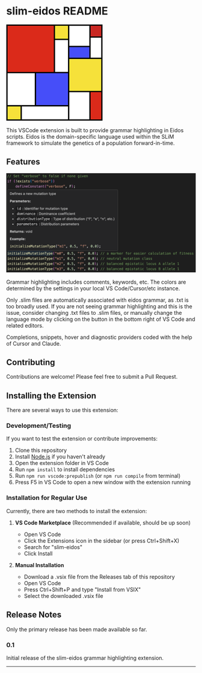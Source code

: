 # slim-eidos README

![SLiM Icon](images/SLiM_256.jpg)

This VSCode extension is built to provide grammar highlighting in Eidos scripts. Eidos is the domain-specific language used within the SLiM framework to simulate the genetics of a population forward-in-time.

## Features

![Highlighting and Hover Functionality](images/highlight_hover.png)

Grammar highlighting includes comments, keywords, etc. The colors are determined by the settings in your local VS Code/Cursor/etc instance.

Only .slim files are automatically associated with eidos grammar, as .txt is too broadly used. If you are not seeing grammar highlighting and this is the issue, consider changing .txt files to .slim files, or manually change the language mode by clicking on the button in the bottom right of VS Code and related editors.

Completions, snippets, hover and diagnostic providers coded with the help of Cursor and Claude.

<!-- ## Extension Settings

Include if your extension adds any VS Code settings through the `contributes.configuration` extension point.

For example:

This extension contributes the following settings:

* `myExtension.enable`: Enable/disable this extension.
* `myExtension.thing`: Set to `blah` to do something. -->

## Contributing

Contributions are welcome! Please feel free to submit a Pull Request.

<!-- ## Known Issues

No known issues identified yet. -->

## Installing the Extension

There are several ways to use this extension:

### Development/Testing
If you want to test the extension or contribute improvements:
1. Clone this repository
2. Install [Node.js](https://nodejs.org/) if you haven't already
3. Open the extension folder in VS Code
4. Run `npm install` to install dependencies
5. Run `npm run vscode:prepublish` (or `npm run compile` from terminal)
6. Press F5 in VS Code to open a new window with the extension running

### Installation for Regular Use
Currently, there are two methods to install the extension:

1. **VS Code Marketplace** (Recommended if available, should be up soon)
   - Open VS Code
   - Click the Extensions icon in the sidebar (or press Ctrl+Shift+X)
   - Search for "slim-eidos"
   - Click Install

2. **Manual Installation**
   - Download a .vsix file from the Releases tab of this repository
   - Open VS Code
   - Press Ctrl+Shift+P and type "Install from VSIX"
   - Select the downloaded .vsix file

## Release Notes

Only the primary release has been made available so far.

### 0.1

Initial release of the slim-eidos grammar highlighting extension.

---
<!-- 
## Working with Markdown

You can author your README using Visual Studio Code. Here are some useful editor keyboard shortcuts:

* Split the editor (`Cmd+\` on macOS or `Ctrl+\` on Windows and Linux).
* Toggle preview (`Shift+Cmd+V` on macOS or `Shift+Ctrl+V` on Windows and Linux).
* Press `Ctrl+Space` (Windows, Linux, macOS) to see a list of Markdown snippets.

## For more information

* [Visual Studio Code's Markdown Support](http://code.visualstudio.com/docs/languages/markdown)
* [Markdown Syntax Reference](https://help.github.com/articles/markdown-basics/)

**Enjoy!** -->
